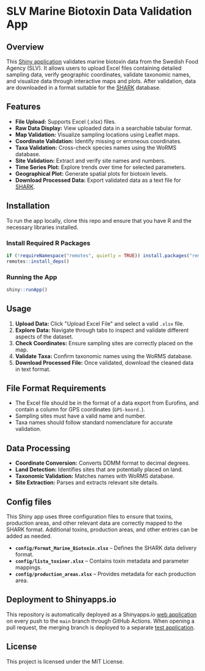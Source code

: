 # SLV Marine Biotoxin Data Validation App

## Overview
This [Shiny application](https://nodc-sweden.shinyapps.io/biotoxin-validator/) validates marine biotoxin data from the Swedish Food Agency (SLV). 
It allows users to upload Excel files containing detailed sampling data, verify geographic coordinates, 
validate taxonomic names, and visualize data through interactive maps and plots. After validation,
data are downloaded in a format suitable for the [SHARK](https://shark.smhi.se/) database.

## Features
- **File Upload:** Supports Excel (.xlsx) files.
- **Raw Data Display:** View uploaded data in a searchable tabular format.
- **Map Validation:** Visualize sampling locations using Leaflet maps.
- **Coordinate Validation:** Identify missing or erroneous coordinates.
- **Taxa Validation:** Cross-check species names using the WoRMS database.
- **Site Validation:** Extract and verify site names and numbers.
- **Time Series Plot:** Explore trends over time for selected parameters.
- **Geographical Plot:** Generate spatial plots for biotoxin levels.
- **Download Processed Data:** Export validated data as a text file for [SHARK](https://shark.smhi.se/).

## Installation
To run the app locally, clone this repo and ensure that you have R and the necessary libraries installed.

### Install Required R Packages
```r
if (!requireNamespace("remotes", quietly = TRUE)) install.packages("remotes")
remotes::install_deps()
```

### Running the App
```r
shiny::runApp()
```

## Usage
1. **Upload Data:** Click "Upload Excel File" and select a valid `.xlsx` file.
2. **Explore Data:** Navigate through tabs to inspect and validate different aspects of the dataset.
3. **Check Coordinates:** Ensure sampling sites are correctly placed on the map.
4. **Validate Taxa:** Confirm taxonomic names using the WoRMS database.
5. **Download Processed File:** Once validated, download the cleaned data in text format.

## File Format Requirements
- The Excel file should be in the format of a data export from Eurofins, and contain a column for GPS coordinates (`GPS-koord.`).
- Sampling sites must have a valid name and number.
- Taxa names should follow standard nomenclature for accurate validation.

## Data Processing
- **Coordinate Conversion:** Converts DDMM format to decimal degrees.
- **Land Detection:** Identifies sites that are potentially placed on land.
- **Taxonomic Validation:** Matches names with WoRMS database.
- **Site Extraction:** Parses and extracts relevant site details.

## Config files
This Shiny app uses three configuration files to ensure that toxins, production areas, and other relevant data are correctly mapped to the SHARK format. Additional toxins, production areas, and other entries can be added as needed.
- **`config/Format_Marine_Biotoxin.xlsx`** – Defines the SHARK data delivery format.
- **`config/lista_toxiner.xlsx`** – Contains toxin metadata and parameter mappings.
- **`config/production_areas.xlsx`** – Provides metadata for each production area.

## Deployment to Shinyapps.io
This repository is automatically deployed as a Shinyapps.io [web application](https://nodc-sweden.shinyapps.io/biotoxin-validator/) on every push to the `main` branch through GitHub Actions. When opening a pull request, the merging branch is deployed to a separate [test application](https://nodc-sweden.shinyapps.io/biotoxin-validator-test/).

## License
This project is licensed under the MIT License.

